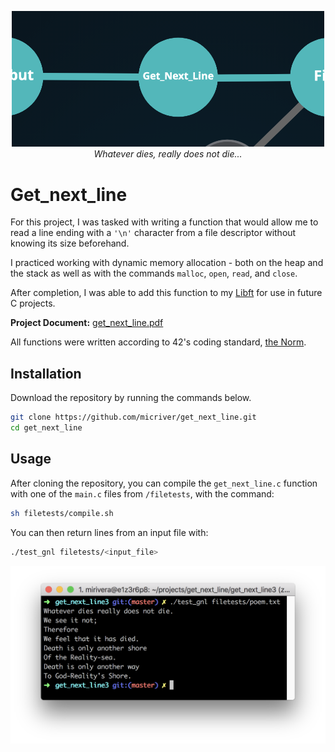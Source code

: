 <p align="center">
  <div align="center">
   <img src="assets/gnl_graph_2.png" width="500px"</img><br>
    <em><i>Whatever dies, really does not die...</i></em>
  </div>
</p>

# Get_next_line

For this project, I was tasked with writing a function that would allow me to read a line ending with a ```'\n'``` character from a file descriptor without knowing its size beforehand. 

I practiced working with dynamic memory allocation - both on the heap and the stack as well as with the commands ```malloc```, ```open```, ```read```, and ```close```.

After completion, I was able to add this function to my [Libft](https://github.com/micriver/Libft.git) for use in future C projects.

**Project Document:**
[get_next_line.pdf](https://github.com/micriver/get_next_line/blob/master/docs/get_next_line.en.pdf)

All functions were written according to 42's coding standard,
[the Norm](https://github.com/micriver/docs/norme.en%20.pdf).


## Installation

Download the repository by running the commands below.

```bash
git clone https://github.com/micriver/get_next_line.git
cd get_next_line
```

## Usage

After cloning the repository, you can compile the ```get_next_line.c``` function with one of the ```main.c``` files from ```/filetests```, with the command:

```bash
sh filetests/compile.sh
```
You can then return lines from an input file with:

```bash
./test_gnl filetests/<input_file>
```

![Poem.txt output](https://github.com/micriver/get_next_line/blob/master/assets/test_gnl_run_command.png)

